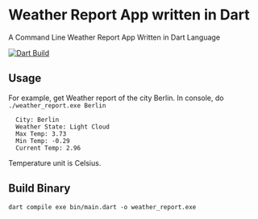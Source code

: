 Weather Report App written in Dart
==========================

A Command Line Weather Report App Written in Dart Language

[![Dart Build](https://github.com/xros/weather_report_app/actions/workflows/dart.yml/badge.svg)](https://github.com/xros/weather_report_app/actions/workflows/dart.yml)

Usage
-----
For example, get Weather report of the city Berlin. In console, do `./weather_report.exe Berlin`

```
  City: Berlin
  Weather State: Light Cloud
  Max Temp: 3.73
  Min Temp: -0.29
  Current Temp: 2.96
```
Temperature unit is Celsius.

Build Binary
-----

`dart compile exe bin/main.dart -o weather_report.exe`


